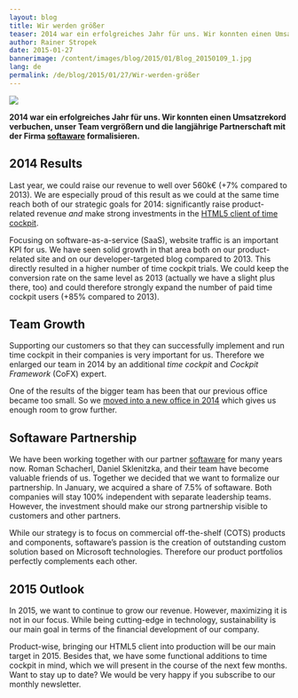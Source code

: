 ```yaml
---
layout: blog
title: Wir werden größer
teaser: 2014 war ein erfolgreiches Jahr für uns. Wir konnten einen Umsatzrekord verbuchen, unser Team vergrößern und die langjährige Partnerschaft mit der Firma softaware formalisieren.
author: Rainer Stropek
date: 2015-01-27
bannerimage: /content/images/blog/2015/01/Blog_20150109_1.jpg
lang: de
permalink: /de/blog/2015/01/27/Wir-werden-größer
---
```


<p>
  <img src="{{site.baseurl}}/content/images/blog/2015/01/Blog_20150109_1.jpg" />
</p><p>
  <strong>2014 war ein erfolgreiches Jahr für uns. Wir konnten einen Umsatzrekord verbuchen, unser Team vergrößern und die langjährige Partnerschaft mit der Firma <a href="http://www.softaware.at/" target="_blank">softaware</a> formalisieren.</strong>
</p><h2>2014 Results</h2><p>Last year, we could raise our revenue to well over 560k€ (+7% compared to 2013). We are especially proud of this result as we could at the same time reach both of our strategic goals for 2014: significantly raise product-related revenue <em>and</em> make strong investments in the <a href="http://www.timecockpit.com/blog/2014/12/15/Opening-HTML5-Client-for-Public-Preview" target="_blank">HTML5 client of time cockpit</a>.</p><p>Focusing on software-as-a-service (SaaS), website traffic is an important KPI for us. We have seen solid growth in that area both on our product-related site and on our developer-targeted blog compared to 2013. This directly resulted in a higher number of time cockpit trials. We could keep the conversion rate on the same level as 2013 (actually we have a slight plus there, too) and could therefore strongly expand the number of paid time cockpit users (+85% compared to 2013).</p><h2>Team Growth</h2><p>Supporting our customers so that they can successfully implement and run time cockpit in their companies is very important for us. Therefore we enlarged our team in 2014 by an additional <em>time cockpit</em> and <em>Cockpit Framework</em> (CoFX) expert.</p><p>One of the results of the bigger team has been that our previous office became too small. So we <a href="http://www.timecockpit.com/blog/2014/07/30/We-Have-Moved-to-a-New-Office-Location" target="_blank">moved into a new office in 2014</a> which gives us enough room to grow further.</p><h2>Softaware Partnership</h2><p>We have been working together with our partner <a href="http://www.softaware.at/" target="_blank">softaware</a> for many years now. Roman Schacherl, Daniel Sklenitzka, and their team have become valuable friends of us. Together we decided that we want to formalize our partnership. In January, we acquired a share of 7.5% of softaware. Both companies will stay 100% independent with separate leadership teams. However, the investment should make our strong partnership visible to customers and other partners.</p><p>While our strategy is to focus on commercial off-the-shelf (COTS) products and components, softaware’s passion is the creation of outstanding custom solution based on Microsoft technologies. Therefore our product portfolios perfectly complements each other.</p><h2>2015 Outlook</h2><p>In 2015, we want to continue to grow our revenue. However, maximizing it is not in our focus. While being cutting-edge in technology, sustainability is our main goal in terms of the financial development of our company.</p><p>Product-wise, bringing our HTML5 client into production will be our main target in 2015. Besides that, we have some functional additions to time cockpit in mind, which we will present in the course of the next few months. Want to stay up to date? We would be very happy if you subscribe to our monthly newsletter.</p>